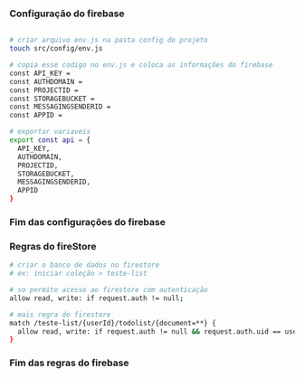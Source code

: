 ### Configuração do firebase

```bash

# criar arquivo env.js na pasta config do projeto
touch src/config/env.js

# copia esse codigo no env.js e coloca as informações do firebase
const API_KEY = 
const AUTHDOMAIN = 
const PROJECTID = 
const STORAGEBUCKET = 
const MESSAGINGSENDERID = 
const APPID = 

# exportar variaveis
export const api = {
  API_KEY,
  AUTHDOMAIN,
  PROJECTID,
  STORAGEBUCKET,
  MESSAGINGSENDERID,
  APPID
}

```
### Fim das configurações do firebase


### Regras do fireStore

```bash
# criar o banco de dados no firestore
# ex: iniciar coleção > teste-list

# so permite acesso ao firestore com autenticação
allow read, write: if request.auth != null;

# mais regra do firestore
match /teste-list/{userId}/todolist/{document=**} {
  allow read, write: if request.auth != null && request.auth.uid == userId;
}

```
### Fim das regras do firebase